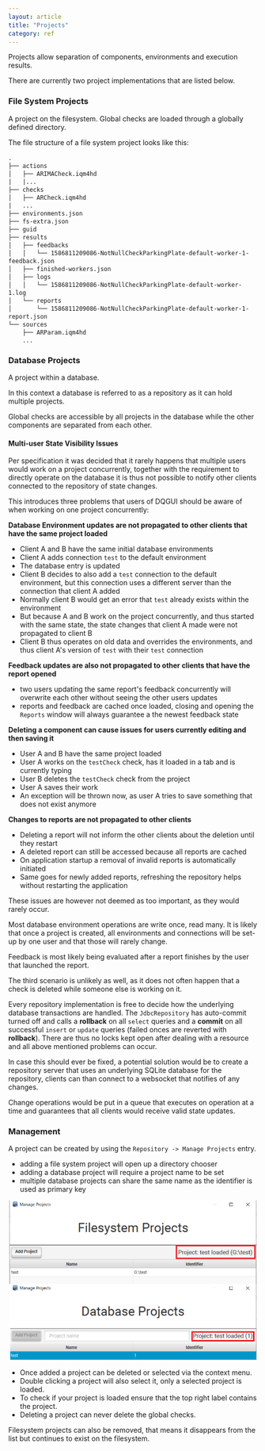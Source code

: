 ```yaml
---
layout: article
title: "Projects"
category: ref
---
```


Projects allow separation of components, environments and execution results.

There are currently two project implementations that are listed below.

### File System Projects

A project on the filesystem. Global checks are loaded through a globally defined directory.

The file structure of a file system project looks like this:

```
.
├── actions
│   ├── ARIMACheck.iqm4hd
|   |...
├── checks
│   ├── ARCheck.iqm4hd
|   ...
├── environments.json
├── fs-extra.json
├── guid
├── results
│   ├── feedbacks
│   │   └── 1586811209086-NotNullCheckParkingPlate-default-worker-1-feedback.json
│   ├── finished-workers.json
│   ├── logs
│   │   └── 1586811209086-NotNullCheckParkingPlate-default-worker-1.log
│   └── reports
│       └── 1586811209086-NotNullCheckParkingPlate-default-worker-1-report.json
└── sources
    ├── ARParam.iqm4hd
    ...
```

### Database Projects

A project within a database. 

In this context a database is referred to as a repository as it can hold multiple projects.

Global checks are accessible by all projects in the database while the other components are separated from each other.

#### Multi-user State Visibility Issues

Per specification it was decided that it rarely happens that multiple users would work on a project concurrently, together with the requirement to directly operate on the database it is thus not possible to notify other clients connected to the repository of state changes.

This introduces three problems that users of DQGUI should be aware of when working on one project concurrently:

**Database Environment updates are not propagated to other clients that have the same project loaded**
  - Client A and B have the same initial database environments
  - Client A adds connection `test` to the default environment
  - The database entry is updated
  - Client B decides to also add a `test` connection to the default environment, but this connection uses a different server than the connection that client A added
  - Normally client B would get an error that `test` already exists within the environment
  - But because A and B work on the project concurrently, and thus started with the same state, the state changes that client A made were not propagated to client B
  - Client B thus operates on old data and overrides the environments, and thus client A's version of `test` with their `test` connection

**Feedback updates are also not propagated to other clients that have the report opened**
  - two users updating the same report's feedback concurrently will overwrite each other without seeing the other users updates
  - reports and feedback are cached once loaded, closing and opening the `Reports` window will always guarantee a the newest feedback state

**Deleting a component can cause issues for users currently editing and then saving it**
  - User A and B have the same project loaded
  - User A works on the `testCheck` check, has it loaded in a tab and is currently typing
  - User B deletes the `testCheck` check from the project
  - User A saves their work
  - An exception will be thrown now, as user A tries to save something that does not exist anymore

**Changes to reports are not propagated to other clients**
  - Deleting a report will not inform the other clients about the deletion until they restart
  - A deleted report can still be accessed because all reports are cached
  - On application startup a removal of invalid reports is automatically initiated
  - Same goes for newly added reports, refreshing the repository helps without restarting the application

These issues are however not deemed as too important, as they would rarely occur. 

Most database environment operations are write once, read many. It is likely that once a project is created, all environments and connections will be set-up by one user and that those will rarely change.

Feedback is most likely being evaluated after a report finishes by the user that launched the report.

The third scenario is unlikely as well, as it does not often happen that a check is deleted while someone else is working on it.

Every repository implementation is free to decide how the underlying database transactions are handled. The `JdbcRepository` has auto-commit turned off and calls a **rollback** on all `select` queries and a **commit** on all successful `insert` or `update` queries (failed onces are reverted with **rollback**). There are thus no locks kept open after dealing with a resource and all above mentioned problems can occur.

In case this should ever be fixed, a potential solution would be to create a repository server that uses an underlying SQLite database for the repository, clients can than connect to a websocket that notifies of any changes.

Change operations would be put in a queue that executes on operation at a time and guarantees that all clients would receive valid state updates.

### Management

A project can be created by using the `Repository -> Manage Projects` entry.
- adding a file system project will open up a directory chooser
- adding a database project will require a project name to be set
- multiple database projects can share the same name as the identifier is used as primary key

<img src="projects.PNG" style="display: block;margin: 1em auto 1.2em auto;" width="500px">

- Once added a project can be deleted or selected via the context menu.
- Double clicking a project will also select it, only a selected project is loaded.
- To check if your project is loaded ensure that the top right label contains the project.
- Deleting a project can never delete the global checks.

Filesystem projects can also be removed, that means it disappears from the list but continues to exist on the filesystem.